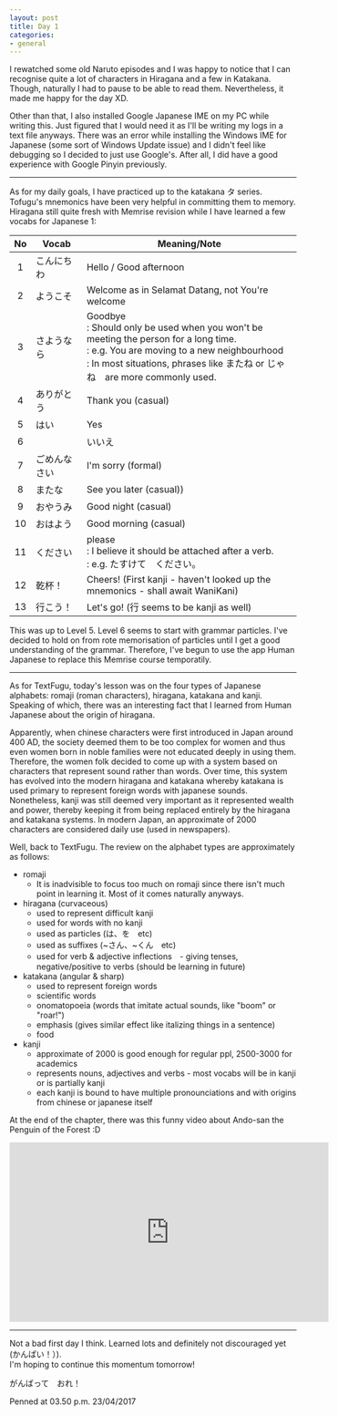 ```yaml
---
layout: post
title: Day 1
categories:
- general
---
```


I rewatched some old Naruto episodes and I was happy to notice that I can recognise quite a lot of
characters in Hiragana and a few in Katakana. Though, naturally I had to pause to be able to read them.
Nevertheless, it made me happy for the day XD.

Other than that, I also installed Google Japanese IME on my PC while writing this. Just figured that I
would need it as I'll be writing my logs in a text file anyways. There was an error while installing 
the Windows IME for Japanese (some sort of Windows Update issue) and I didn't feel like debugging so 
I decided to just use Google's. After all, I did have a good experience with Google Pinyin previously.

---

As for my daily goals, I have practiced up to the katakana タ series. Tofugu's 
mnemonics have been very helpful in committing them to memory. Hiragana still quite fresh with
Memrise revision while I have learned a few vocabs for Japanese 1:

| No | Vocab    | Meaning/Note  																	|
|:--:|----------|-----------------------------------------------------------------------------------|
|1   | こんにちわ   | Hello / Good afternoon															|
|2   | ようこそ		| Welcome as in Selamat Datang, not You're welcome 									|
|3   | さようなら	| Goodbye<br>: Should only be used when you won't be meeting the person for a long time.<br>: e.g. You are moving to a new neighbourhood <br>: In most situations, phrases like またね or じゃね　are more commonly used.<br>|
|4   | ありがとう	| Thank you (casual) 																|
|5   | はい		| Yes 																				|
|6   | |いいえ		| No 																				|
|7   | ごめんなさい	| I'm sorry (formal)																|
|8   | またな 	| See you later (casual)) 															|
|9   | おやうみ　	| Good night (casual) 																|
|10  | おはよう　	| Good morning (casual) 															|
|11  | ください　	| please<br>: I believe it should be attached after a verb.<br>: e.g. たすけて　ください。 	|															|
|12  | 乾杯！　	| Cheers! (First kanji - haven't looked up the mnemonics - shall await WaniKani)	|
|13  | 行こう！　	| Let's go! (行 seems to be kanji as well) 											|


This was up to Level 5. Level 6 seems to start with grammar particles. I've decided to hold on from rote memorisation
of particles until I get a good understanding of the grammar. Therefore, I've begun to use the app Human Japanese to
replace this Memrise course temporatily.

---

As for TextFugu, today's lesson was on the four types of Japanese alphabets: romaji (roman characters), hiragana, katakana and kanji.
Speaking of which, there was an interesting fact that I learned from Human Japanese about the origin of hiragana.

Apparently, when chinese characters were first introduced in Japan around 400 AD, the society deemed them to be too
complex for women and thus even women born in noble families were not educated deeply in using them. Therefore,
the women folk decided to come up with a system based on characters that represent sound rather than words. Over time,
this system has evolved into the modern hiragana and katakana whereby katakana is used primary to represent foreign
words with japanese sounds. Nonetheless, kanji was still deemed very important as it represented wealth and power,
thereby keeping it from being replaced entirely by the hiragana and katakana systems. In modern Japan, an approximate
of 2000 characters are considered daily use (used in newspapers). 


Well, back to TextFugu. The review on the alphabet types are approximately as follows:

* romaji
    - It is inadvisible to focus too much on romaji since there isn't much point in learning it. Most of it
      comes naturally anyways.
* hiragana (curvaceous)
    - used to represent difficult kanji
	- used for words with no kanji
	- used as particles (は、を　etc)
	- used as suffixes (~さん、~くん　etc)
	- used for verb & adjective inflections　- giving tenses, negative/positive to verbs (should be learning in future)
* katakana (angular & sharp)
    - used to represent foreign words
	- scientific words
	- onomatopoeia (words that imitate actual sounds, like "boom" or "roar!")
	- emphasis (gives similar effect like italizing things in a sentence)
	- food
* kanji
    - approximate of 2000 is good enough for regular ppl, 2500-3000 for academics
	- represents nouns, adjectives and verbs - most vocabs will be in kanji or is partially kanji
	- each kanji is bound to have multiple pronounciations and with origins from chinese or japanese itself
	
At the end of the chapter, there was this funny video about Ando-san the Penguin of the Forest :D
	
<iframe width="560" height="315" src="https://www.youtube.com/embed/iqzt3T4R38c" frameborder="0" allowfullscreen></iframe>

---

Not a bad first day I think. Learned lots and definitely not discouraged yet (かんぱい！）).  
I'm hoping to continue this momentum tomorrow!

がんばって　おれ！

Penned at 03.50 p.m. 23/04/2017